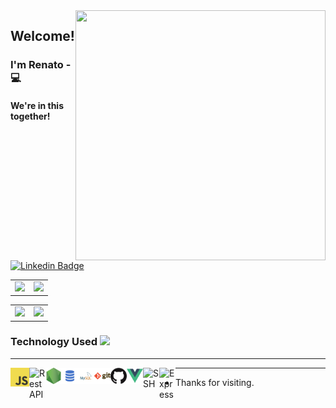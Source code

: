 <!--
**Relesi/Relesi** is a ✨ _special_ ✨ repository because its `README.md` (this file) appears on your GitHub profile.
### Hi there 👋
Here are some ideas to get you started:

- 🔭 I’m currently working on ...
- 🌱 I’m currently learning ...
- 👯 I’m looking to collaborate on ...
- 🤔 I’m looking for help with ...
- 💬 Ask me about ...
- 📫 How to reach me: ...
- 😄 Pronouns: ...
- ⚡ Fun fact: ...
-->
          


<img align="right" width="400" height="400" src="https://user-images.githubusercontent.com/57039079/68556083-b2038700-0428-11ea-8add-e9abd09f6b23.gif">

## Welcome!

### I'm Renato - 💻 




#### We're in this together!

[![Linkedin Badge](https://img.shields.io/badge/-LinkedIn-blue?style=flat-square&logo=Linkedin&logoColor=white&link=https://https://www.linkedin.com/in/renato-lessa-0988b05b/)](https://www.linkedin.com/in/renato-lessa-0988b05b/)

<table>
  <tr>
    <td width="50%" align="center" vertical-align="middle">
      <img src="https://github-readme-stats.vercel.app/api?username=Relesi&theme=chartreuse&show_icons=true&hide_border=true" />
    </td>
    <td width="50%" align="center" vertical-align="middle">
      <img src="https://github-readme-streak-stats.herokuapp.com/?user=Relesi&theme=chartreuse&hide_border=true" />
    </td>
  </tr>
</table>
<table>
  <tr>
    <td width="50%" align="center" vertical-align="middle">
      <img src="https://github-readme-stats.vercel.app/api/top-langs/?username=Relesi&layout=compact&theme=chartreuse&hide_border=true" />
    </td>
    <td width="50%" align="center" vertical-align="middle">
      <img src="https://github-readme-stats.vercel.app/api/pin/?username=Relesi&repo=cucumber-java)](https://github.com/Relesi/cucumber-java">
    </td> 
  </tr>
</table>

### Technology Used  <img   width="18px" src="https://image.flaticon.com/icons/svg/888/888954.svg" />

---

<img align="left" alt="JavaScript" width="30px" src="https://raw.githubusercontent.com/github/explore/80688e429a7d4ef2fca1e82350fe8e3517d3494d/topics/javascript/javascript.png" />
<img align="left" alt="Rest API" width="26px" src="https://cdn.auth0.com/blog/aspnet-core-web-apis/swagger.png" />
<img align="left" alt="Node.js" width="26px" src="https://raw.githubusercontent.com/github/explore/80688e429a7d4ef2fca1e82350fe8e3517d3494d/topics/nodejs/nodejs.png" />
<img align="left" alt="SQL" width="26px" src="https://raw.githubusercontent.com/github/explore/80688e429a7d4ef2fca1e82350fe8e3517d3494d/topics/sql/sql.png" />
<img align="left" alt="MySQL" width="26px" src="https://raw.githubusercontent.com/github/explore/80688e429a7d4ef2fca1e82350fe8e3517d3494d/topics/mysql/mysql.png" />
<img align="left" alt="Git" width="26px" src="https://raw.githubusercontent.com/github/explore/80688e429a7d4ef2fca1e82350fe8e3517d3494d/topics/git/git.png" />
<img align="left" alt="GitHub" width="26px" src="https://raw.githubusercontent.com/github/explore/78df643247d429f6cc873026c0622819ad797942/topics/github/github.png" />
<img align="left" alt="Vue" width="26px" src="https://raw.githubusercontent.com/github/explore/80688e429a7d4ef2fca1e82350fe8e3517d3494d/topics/vue/vue.png" /> 
<img align="left" alt="SSH" width="26px" src="https://research.reading.ac.uk/act/wp-content/uploads/sites/2/Unorganized/ssh-150x150.png" />
<img align="left" alt="Express" width="26px" src="https://seeklogo.com/images/E/express-js-logo-FA36FF1D3F-seeklogo.com.png" />

---




- Thanks for visiting. 


 
